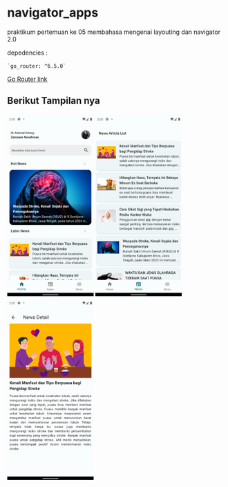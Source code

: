 # navigator_apps

praktikum pertemuan ke 05
membahasa mengenai layouting dan navigator 2.0


  depedencies :  
    
    `go_router: ^6.5.0`
  <a href='https://pub.dev/packages/go_router'>Go Router link</a>



## Berikut Tampilan nya
<div>
  <img src="https://github.com/zamzamnurahman/Practicum_Flutter/blob/2185a7f1baf35e7ffcbe688fa39d60be987e4ce8/navigator_apps/img/homescreen.png" alt="Home screen" width="200"/>
  
<img src="https://github.com/zamzamnurahman/Practicum_Flutter/blob/2185a7f1baf35e7ffcbe688fa39d60be987e4ce8/navigator_apps/img/news_list.png" alt="News Screen" width="200"/>

<img src="https://github.com/zamzamnurahman/Practicum_Flutter/blob/2185a7f1baf35e7ffcbe688fa39d60be987e4ce8/navigator_apps/img/news_detail.png" alt="News Detail screen" width="200"/>

</div>
